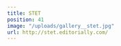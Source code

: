 ```yaml
---
title: STET
position: 41
image: "/uploads/gallery__stet.jpg"
url: http://stet.editorially.com/
---
```


